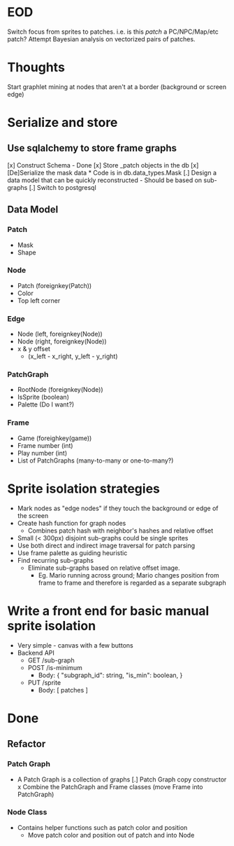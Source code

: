# EOD

Switch focus from sprites to patches. i.e. is this _patch_ a PC/NPC/Map/etc patch?
Attempt Bayesian analysis on vectorized pairs of patches.



# Thoughts

Start graphlet mining at nodes that aren't at a border (background or screen edge)

# Serialize and store
## Use sqlalchemy to store frame graphs

  [x] Construct Schema - Done
  [x] Store \_patch objects in the db
    [x] [De]Serialize the mask data
        * Code is in db.data_types.Mask
  [.] Design a data model that can be quickly reconstructed 
      - Should be based on sub-graphs
  [.] Switch to postgresql

## Data Model
### Patch
  - Mask
  - Shape

### Node
  - Patch (foreignkey(Patch))
  - Color
  - Top left corner

### Edge
  - Node (left, foreignkey(Node))
  - Node (right, foreignkey(Node))
  - x & y offset
    * (x\_left - x\_right, y\_left - y\_right)

### PatchGraph
  - RootNode (foreignkey(Node))
  - IsSprite (boolean)
  - Palette (Do I want?)


### Frame
  - Game (foreighkey(game))
  - Frame number (int)
  - Play number (int)
  - List of PatchGraphs (many-to-many or one-to-many?)

# Sprite isolation strategies

  * Mark nodes as "edge nodes" if they touch the background or edge of the screen
  * Create hash function for graph nodes
    * Combines patch hash with neighbor's hashes and relative offset
  * Small (< 300px) disjoint sub-graphs could be single sprites
  * Use both direct and indirect image traversal for patch parsing
  * Use frame palette as guiding heuristic
  * Find recurring sub-graphs 
    * Eliminate sub-graphs based on relative offset image.
      * Eg. Mario running across ground; Mario changes position from frame to frame and therefore
            is regarded as a separate subgraph

# Write a front end for basic manual sprite isolation

  * Very simple - canvas with a few buttons
  * Backend API
    * GET /sub-graph
    * POST /is-minimum
      - Body: {
        "subgraph_id": string,
        "is_min": boolean,
      }
    * PUT /sprite
      - Body: [ patches ]

# Done
## Refactor
### Patch Graph

  * A Patch Graph is a collection of graphs
    [.] Patch Graph copy constructor
  x Combine the PatchGraph and Frame classes (move Frame into PatchGraph)

### Node Class
  * Contains helper functions such as patch color and position
    * Move patch color and position out of patch and into Node


